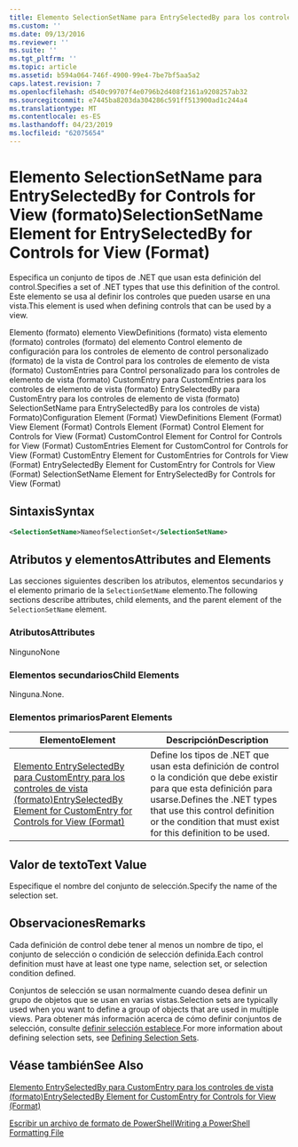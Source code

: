 ```yaml
---
title: Elemento SelectionSetName para EntrySelectedBy para los controles de vista (formato) | Microsoft Docs
ms.custom: ''
ms.date: 09/13/2016
ms.reviewer: ''
ms.suite: ''
ms.tgt_pltfrm: ''
ms.topic: article
ms.assetid: b594a064-746f-4900-99e4-7be7bf5aa5a2
caps.latest.revision: 7
ms.openlocfilehash: d540c99707f4e0796b2d408f2161a9208257ab32
ms.sourcegitcommit: e7445ba8203da304286c591ff513900ad1c244a4
ms.translationtype: MT
ms.contentlocale: es-ES
ms.lasthandoff: 04/23/2019
ms.locfileid: "62075654"
---
```

# <a name="selectionsetname-element-for-entryselectedby-for-controls-for-view-format"></a><span data-ttu-id="3f192-102">Elemento SelectionSetName para EntrySelectedBy for Controls for View (formato)</span><span class="sxs-lookup"><span data-stu-id="3f192-102">SelectionSetName Element for EntrySelectedBy for Controls for View (Format)</span></span>

<span data-ttu-id="3f192-103">Especifica un conjunto de tipos de .NET que usan esta definición del control.</span><span class="sxs-lookup"><span data-stu-id="3f192-103">Specifies a set of .NET types that use this definition of the control.</span></span> <span data-ttu-id="3f192-104">Este elemento se usa al definir los controles que pueden usarse en una vista.</span><span class="sxs-lookup"><span data-stu-id="3f192-104">This element is used when defining controls that can be used by a view.</span></span>

<span data-ttu-id="3f192-105">Elemento (formato) elemento ViewDefinitions (formato) vista elemento (formato) controles (formato) del elemento Control elemento de configuración para los controles de elemento de control personalizado (formato) de la vista de Control para los controles de elemento de vista (formato) CustomEntries para Control personalizado para los controles de elemento de vista (formato) CustomEntry para CustomEntries para los controles de elemento de vista (formato) EntrySelectedBy para CustomEntry para los controles de elemento de vista (formato) SelectionSetName para EntrySelectedBy para los controles de vista) Formato)</span><span class="sxs-lookup"><span data-stu-id="3f192-105">Configuration Element (Format) ViewDefinitions Element (Format) View Element (Format) Controls Element (Format) Control Element for Controls for View (Format) CustomControl Element for Control for Controls for View (Format) CustomEntries Element for CustomControl for Controls for View (Format) CustomEntry Element for CustomEntries for Controls for View (Format) EntrySelectedBy Element for CustomEntry for Controls for View (Format) SelectionSetName Element for EntrySelectedBy for Controls for View (Format)</span></span>

## <a name="syntax"></a><span data-ttu-id="3f192-106">Sintaxis</span><span class="sxs-lookup"><span data-stu-id="3f192-106">Syntax</span></span>

```xml
<SelectionSetName>NameofSelectionSet</SelectionSetName>

```

## <a name="attributes-and-elements"></a><span data-ttu-id="3f192-107">Atributos y elementos</span><span class="sxs-lookup"><span data-stu-id="3f192-107">Attributes and Elements</span></span>

<span data-ttu-id="3f192-108">Las secciones siguientes describen los atributos, elementos secundarios y el elemento primario de la `SelectionSetName` elemento.</span><span class="sxs-lookup"><span data-stu-id="3f192-108">The following sections describe attributes, child elements, and the parent element of the `SelectionSetName` element.</span></span>

### <a name="attributes"></a><span data-ttu-id="3f192-109">Atributos</span><span class="sxs-lookup"><span data-stu-id="3f192-109">Attributes</span></span>

<span data-ttu-id="3f192-110">Ninguno</span><span class="sxs-lookup"><span data-stu-id="3f192-110">None</span></span>

### <a name="child-elements"></a><span data-ttu-id="3f192-111">Elementos secundarios</span><span class="sxs-lookup"><span data-stu-id="3f192-111">Child Elements</span></span>

<span data-ttu-id="3f192-112">Ninguna.</span><span class="sxs-lookup"><span data-stu-id="3f192-112">None.</span></span>

### <a name="parent-elements"></a><span data-ttu-id="3f192-113">Elementos primarios</span><span class="sxs-lookup"><span data-stu-id="3f192-113">Parent Elements</span></span>

|<span data-ttu-id="3f192-114">Elemento</span><span class="sxs-lookup"><span data-stu-id="3f192-114">Element</span></span>|<span data-ttu-id="3f192-115">Descripción</span><span class="sxs-lookup"><span data-stu-id="3f192-115">Description</span></span>|
|-------------|-----------------|
|[<span data-ttu-id="3f192-116">Elemento EntrySelectedBy para CustomEntry para los controles de vista (formato)</span><span class="sxs-lookup"><span data-stu-id="3f192-116">EntrySelectedBy Element for CustomEntry for Controls for View (Format)</span></span>](./entryselectedby-element-for-customentry-for-controls-for-view-format.md)|<span data-ttu-id="3f192-117">Define los tipos de .NET que usan esta definición de control o la condición que debe existir para que esta definición para usarse.</span><span class="sxs-lookup"><span data-stu-id="3f192-117">Defines the .NET types that use this control definition or the condition that must exist for this definition to be used.</span></span>|

## <a name="text-value"></a><span data-ttu-id="3f192-118">Valor de texto</span><span class="sxs-lookup"><span data-stu-id="3f192-118">Text Value</span></span>

<span data-ttu-id="3f192-119">Especifique el nombre del conjunto de selección.</span><span class="sxs-lookup"><span data-stu-id="3f192-119">Specify the name of the selection set.</span></span>

## <a name="remarks"></a><span data-ttu-id="3f192-120">Observaciones</span><span class="sxs-lookup"><span data-stu-id="3f192-120">Remarks</span></span>

<span data-ttu-id="3f192-121">Cada definición de control debe tener al menos un nombre de tipo, el conjunto de selección o condición de selección definida.</span><span class="sxs-lookup"><span data-stu-id="3f192-121">Each control definition must have at least one type name, selection set, or selection condition defined.</span></span>

<span data-ttu-id="3f192-122">Conjuntos de selección se usan normalmente cuando desea definir un grupo de objetos que se usan en varias vistas.</span><span class="sxs-lookup"><span data-stu-id="3f192-122">Selection sets are typically used when you want to define a group of objects that are used in multiple views.</span></span> <span data-ttu-id="3f192-123">Para obtener más información acerca de cómo definir conjuntos de selección, consulte [definir selección establece](./defining-selection-sets.md).</span><span class="sxs-lookup"><span data-stu-id="3f192-123">For more information about defining selection sets, see [Defining Selection Sets](./defining-selection-sets.md).</span></span>

## <a name="see-also"></a><span data-ttu-id="3f192-124">Véase también</span><span class="sxs-lookup"><span data-stu-id="3f192-124">See Also</span></span>

[<span data-ttu-id="3f192-125">Elemento EntrySelectedBy para CustomEntry para los controles de vista (formato)</span><span class="sxs-lookup"><span data-stu-id="3f192-125">EntrySelectedBy Element for CustomEntry for Controls for View (Format)</span></span>](./entryselectedby-element-for-customentry-for-controls-for-view-format.md)

[<span data-ttu-id="3f192-126">Escribir un archivo de formato de PowerShell</span><span class="sxs-lookup"><span data-stu-id="3f192-126">Writing a PowerShell Formatting File</span></span>](./writing-a-powershell-formatting-file.md)
